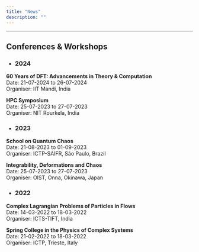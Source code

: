 ```yaml
---
title: "News"
description: ""
---
```



---
## Conferences & Workshops
* ### 2024
**60 Years of DFT: Advancements in Theory \& Computation** <br>
Date: 21-07-2024  to 26-07-2024<br>
Organiser: IIT Mandi, India  <br>

**HPC Symposium** <br>
Date: 25-07-2023  to 27-07-2023<br>
Organiser: NIT Rourkela, India  <br>


* ### 2023
**School on Quantum Chaos** <br>
Date: 21-08-2023  to 01-09-2023<br>
Organiser: ICTP-SAIFR, São Paulo, Brazil  <br>

**Integrability, Deformations and Chaos** <br>
Date: 25-07-2023  to 27-07-2023<br>
Organiser: OIST, Onna, Okinawa, Japan  <br>

* ### 2022
**Complex Lagrangian Problems of Particles in Flows** <br>
Date: 14-03-2022  to 18-03-2022<br>
Organiser: ICTS-TIFT, India  <br>

**Spring College in the Physics of Complex Systems** <br>
Date: 21-02-2022  to 18-03-2022<br>
Organiser: ICTP, Trieste, Italy  <br>

